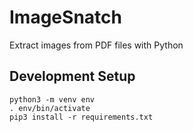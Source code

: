# ImageSnatch

Extract images from PDF files with Python

## Development Setup

```
python3 -m venv env
. env/bin/activate
pip3 install -r requirements.txt
```

